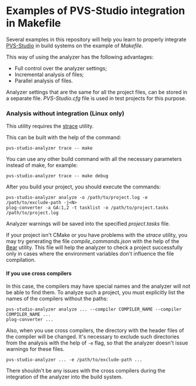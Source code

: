 # Examples of PVS-Studio integration in Makefile

Several examples in this repository will help you learn to properly integrate [PVS-Studio](https://www.viva64.com/en/pvs-studio/) in build systems on the example of *Makefile*.

This way of using the analyzer has the following advantages:

* Full control over the analyzer settings;
* Incremental analysis of files;
*	Parallel analysis of files.

Analyzer settings that are the same for all the project files, can be stored in a separate file. *PVS-Studio.cfg* file is used in test projects for this purpose. 

### Analysis without integration (Linux only)

This utility requires the [strace](http://man7.org/linux/man-pages/man1/strace.1.html) utility.

This can be built with the help of the command:

```
pvs-studio-analyzer trace -- make
```

You can use any other build command with all the necessary parameters instead of make, for example:

``
pvs-studio-analyzer trace -- make debug
``

After you build your project, you should execute the commands:

```
pvs-studio-analyzer analyze -o /path/to/project.log -e /path/to/exclude-path -j<N>
plog-converter -a GA:1,2 -t tasklist -o /path/to/project.tasks /path/to/project.log
```

Analyzer warnings will be saved into the specified *project.tasks* file.

If your project isn't CMake or you have problems with the *strace* utility, you may try generating the file *compile_commands.json* with the help of the [Bear](https://github.com/rizsotto/Bear) utility. This file will help the analyzer to check a project successfully only in cases where the environment variables don't influence the file compilation.

#### If you use cross compilers

In this case, the compilers may have special names and the analyzer will not be able to find them. To analyze such a project, you must explicitly list the names of the compilers without the paths:

```
pvs-studio-analyzer analyze ... --compiler COMPILER_NAME --compiler COMPILER_NAME ...
plog-converter ...
```

Also, when you use cross compilers, the directory with the header files of the compiler will be changed.  It's necessary to exclude such directories from the analysis with the help of ```-e``` flag, so that the analyzer doesn't issue warnings for these files.

```
pvs-studio-analyzer ... -e /path/to/exclude-path ...
```

There shouldn't be any issues with the cross compilers during the integration of the analyzer into the build system.
